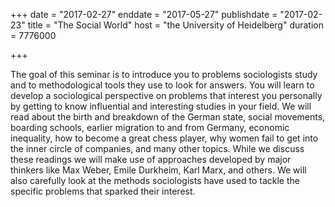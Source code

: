 +++
date = "2017-02-27"
enddate = "2017-05-27"
publishdate = "2017-02-23"
title = "The Social World"
host = "the University of Heidelberg"
duration = 7776000



+++

The goal of this seminar is to introduce you to problems sociologists study and to methodological tools they use to look for answers. You will learn to develop a sociological perspective on problems that interest you personally by getting to know influential and interesting studies in your field. We will read about the birth and breakdown of the German state, social movements, boarding schools, earlier migration to and from Germany, economic inequality, how to become a great chess player, why women fail to get into the inner circle of companies, and many other topics. While we discuss these readings we will make use of approaches developed by major thinkers like Max Weber, Emile Durkheim, Karl Marx, and others. We will also carefully look at the methods sociologists have used to tackle the specific problems that sparked their interest.

